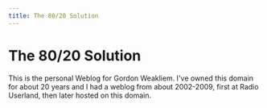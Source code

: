 ```yaml
---
title: The 80/20 Solution
---
```


# The 80/20 Solution

This is the personal Weblog for Gordon Weakliem. I've owned this domain for about 20 years and I had a weblog from about 2002-2009, first at Radio Userland, then later hosted on this domain.

